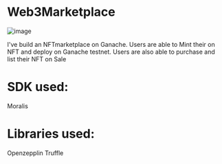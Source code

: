 # Web3Marketplace

![image](https://user-images.githubusercontent.com/59728323/134679995-a66a94d1-027b-4db8-b0d6-5b76e780334e.jpg)

I've build an NFTmarketplace on Ganache. 
Users are able to Mint their on NFT and deploy on Ganache testnet.
Users are also able to purchase and list their NFT on Sale

# SDK used:
Moralis

# Libraries used:

Openzepplin
Truffle
